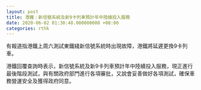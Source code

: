 ```yaml
---
layout: post
title: 港鐵：新信號系統及新9卡列車預計年中陸續投入服務
date: 2020-06-02 01:30:48.000000000 +08:00
categories: rthk
---
```


有報道指港鐵上周六測試東鐵綫新信號系統時出現故障，港鐵將延遲更換9卡列車。

港鐵回覆查詢時表示，新信號系統及新9卡列車預計年中陸續投入服務，現正進行最後階段測試，與有關政府部門進行各項審批，又說會妥善做好各項測試，確保車務營運安全及獲得政府同意。
